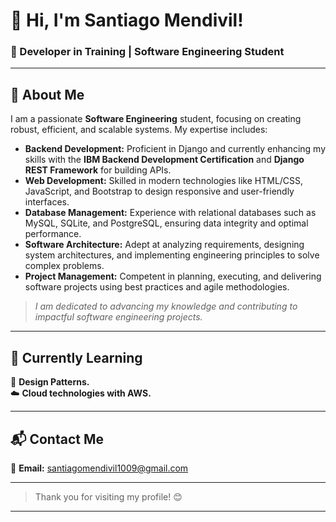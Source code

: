 # 👋 Hi, I'm Santiago Mendivil!

### 🚀 Developer in Training | Software Engineering Student  

---

## 📌 About Me  

I am a passionate **Software Engineering** student, focusing on creating robust, efficient, and scalable systems. My expertise includes:  

- **Backend Development:** Proficient in Django and currently enhancing my skills with the **IBM Backend Development Certification** and **Django REST Framework** for building APIs.
- **Web Development:** Skilled in modern technologies like HTML/CSS, JavaScript, and Bootstrap to design responsive and user-friendly interfaces.
- **Database Management:** Experience with relational databases such as MySQL, SQLite, and PostgreSQL, ensuring data integrity and optimal performance.
- **Software Architecture:** Adept at analyzing requirements, designing system architectures, and implementing engineering principles to solve complex problems.
- **Project Management:** Competent in planning, executing, and delivering software projects using best practices and agile methodologies.

> _I am dedicated to advancing my knowledge and contributing to impactful software engineering projects._

---

## 🌱 Currently Learning  

🎯 **Design Patterns.**  
☁️ **Cloud technologies with AWS.**  

---

## 📬 Contact Me  

📧 **Email:** [santiagomendivil1009@gmail.com](mailto:santiagomendivil1009@gmail.com)  

---

> Thank you for visiting my profile! 😊  

---


